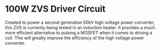 # 100W ZVS Driver Circuit

Created to power a second generation 50kV high voltage power converter, this ZVS is currently being tested in an induction heater.
It provides a much more efficient alternative to pulsing a MOSFET when it comes to driving a coil.
This will greatly improve the efficiency of the high voltage power converter.